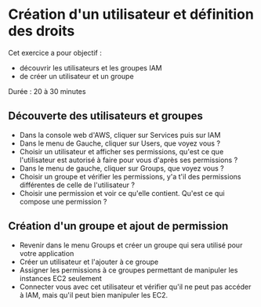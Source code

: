 # Création d'un utilisateur et définition des droits

Cet exercice a pour objectif :
* découvrir les utilisateurs et les groupes IAM
* de créer un utilisateur et un groupe 

Durée : 20 à 30 minutes

## Découverte des utilisateurs et groupes
* Dans la console web d'AWS, cliquer sur Services puis sur IAM 
* Dans le menu de Gauche, cliquer sur Users, que voyez vous ?
* Choisir un utilisateur et afficher ses permissions, qu'est ce que l'utilisateur est autorisé à faire pour vous d'après ses permissions ?
* Dans le menu de gauche, cliquer sur Groups, que voyez vous ?
* Choisir un groupe et vérifier les permissions, y'a t'il des permissions différentes de celle de l'utilisateur ?
* Choisir une permission et voir ce qu'elle contient. Qu'est ce qui compose une permission ?

## Création d'un groupe et ajout de permission
* Revenir dans le menu Groups et créer un groupe qui sera utilisé pour votre application
* Créer un utilisateur et l'ajouter à ce groupe 
* Assigner les permissions à ce groupes permettant de manipuler les instances EC2 seulement
* Connecter vous avec cet utilisateur et vérifier qu'il ne peut pas accéder à IAM, mais qu'il peut bien manipuler les EC2.



